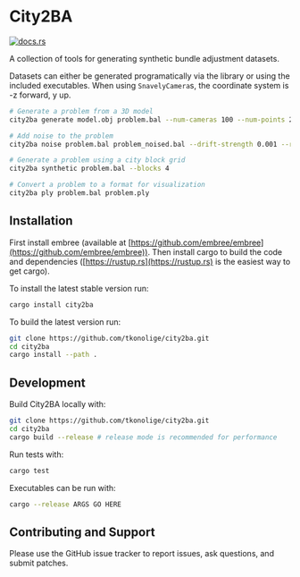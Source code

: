 # City2BA
[![docs.rs](https://docs.rs/city2ba/badge.svg)](https://docs.rs/city2ba)

A collection of tools for generating synthetic bundle adjustment datasets.

Datasets can either be generated programatically via the library or using the included executables. When using `SnavelyCamera`s, the coordinate system is -z forward, y up.

```bash
# Generate a problem from a 3D model
city2ba generate model.obj problem.bal --num-cameras 100 --num-points 200

# Add noise to the problem
city2ba noise problem.bal problem_noised.bal --drift-strength 0.001 --rotation-std 0.0001

# Generate a problem using a city block grid
city2ba synthetic problem.bal --blocks 4

# Convert a problem to a format for visualization
city2ba ply problem.bal problem.ply
```

## Installation

First install embree (available at [https://github.com/embree/embree](https://github.com/embree/embree)). Then install cargo to build the code and dependencies ([https://rustup.rs](https://rustup.rs) is the easiest way to get cargo).

To install the latest stable version run:
```bash
cargo install city2ba
```
To build the latest version run:
```bash
git clone https://github.com/tkonolige/city2ba.git
cd city2ba
cargo install --path .
```

## Development

Build City2BA locally with:
```bash
git clone https://github.com/tkonolige/city2ba.git
cd city2ba
cargo build --release # release mode is recommended for performance
```
Run tests with:
```bash
cargo test
```
Executables can be run with:
```bash
cargo --release ARGS GO HERE
```

## Contributing and Support

Please use the GitHub issue tracker to report issues, ask questions, and submit patches.
